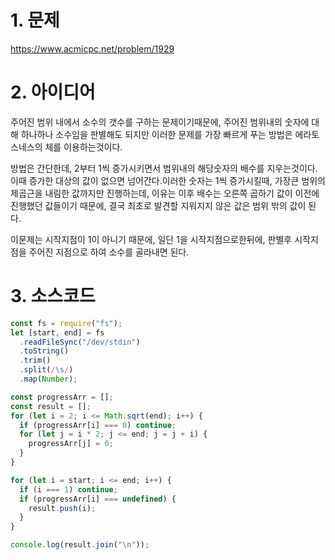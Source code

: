 # 1. 문제

https://www.acmicpc.net/problem/1929

# 2. 아이디어

주어진 범위 내에서 소수의 갯수를 구하는 문제이기때문에, 주어진 범위내의 숫자에 대해 하나하나 소수임을 판별해도 되지만 이러한 문제를 가장 빠르게 푸는 방법은 에라토스네스의 체를 이용하는것이다.

방법은 간단한데, 2부터 1씩 증가시키면서 범위내의 해당숫자의 배수를 지우는것이다. 이때 증가한 대상의 값이 없으면 넘어간다.이러한 숫자는 1씩 증가시킬때, 가장큰 범위의 제곱근을 내림한 값까지만 진행하는데, 이유는 이후 배수는 오른쪽 곱하기 값이 이전에 진행했던 값들이기 때문에, 결국 최초로 발견할 지워지지 않은 값은 범위 밖의 값이 된다.

이문제는 시작지점이 1이 아니기 때문에, 일단 1을 시작지점으로한뒤에, 판별후 시작지점을 주어진 지점으로 하여 소수를 골라내면 된다.

# 3. 소스코드

```javascript
const fs = require("fs");
let [start, end] = fs
  .readFileSync("/dev/stdin")
  .toString()
  .trim()
  .split(/\s/)
  .map(Number);

const progressArr = [];
const result = [];
for (let i = 2; i <= Math.sqrt(end); i++) {
  if (progressArr[i] === 0) continue;
  for (let j = i * 2; j <= end; j = j + i) {
    progressArr[j] = 0;
  }
}

for (let i = start; i <= end; i++) {
  if (i === 1) continue;
  if (progressArr[i] === undefined) {
    result.push(i);
  }
}

console.log(result.join("\n"));
```
